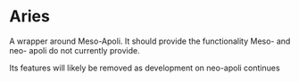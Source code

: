 # Aries
A wrapper around Meso-Apoli. It should provide the functionality Meso- and neo- apoli do not currently provide.

Its features will likely be removed as development on neo-apoli continues